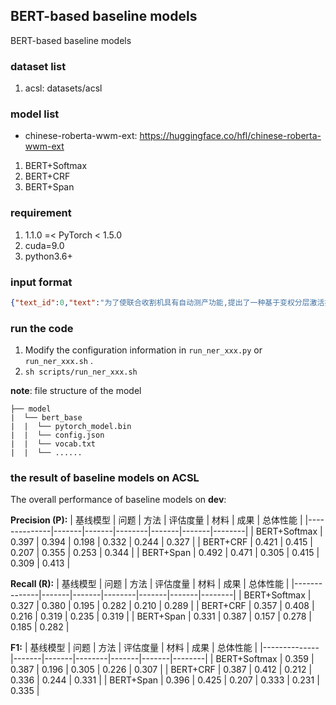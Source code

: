 ## BERT-based baseline models

BERT-based baseline models

### dataset list

1. acsl: datasets/acsl

### model list

- chinese-roberta-wwm-ext: https://huggingface.co/hfl/chinese-roberta-wwm-ext

1. BERT+Softmax
2. BERT+CRF
3. BERT+Span

### requirement

1. 1.1.0 =< PyTorch < 1.5.0
2. cuda=9.0
3. python3.6+

### input format

```json
{"text_id":0,"text":"为了使联合收割机具有自动测产功能,提出了一种基于变权分层激活扩散的产量预测误差剔除模型,并使用单片机设计了联合收获机测产系统.测产系统的主要功能是:在田间进行作业时,收割机可以测出当前的运行速度,....","label":{"研究问题":{"联合收割机具有自动测产功能":[[3,15]]},"研究方法":{"基于变权分层激活扩散的产量预测误差剔除模型":[[22,42]]},"研究材料":{"单片机":[[47,49]],"霍尔传感器":[[118,122]],"电容压力传感器":[[124,130]],"ADC0804差分式A/D转换芯片":[[150,166]]},"研究成果":{"将系统应用在了收割机上,通过测试得到了谷物产量的测量值,并与真实值进行比较,验证了系统的可靠性":[[250,296]]}},"title":"谷物联合收获机自动测产系统设计-基于变权分层激活扩散模型","keywords":"联合收割机_测产系统_变权分层_激活扩散","subject":"农业工程","subject_area":"工学"}
```

### run the code

1. Modify the configuration information in `run_ner_xxx.py` or `run_ner_xxx.sh` .
2. `sh scripts/run_ner_xxx.sh`

**note**: file structure of the model

```text
├── model
|  └── bert_base
|  |  └── pytorch_model.bin
|  |  └── config.json
|  |  └── vocab.txt
|  |  └── ......
```

### the result of baseline models on ACSL

The overall performance of baseline models on **dev**:

**Precision (P):**
| 基线模型       | 问题   | 方法   | 评估度量 | 材料   | 成果   | 总体性能 |
|--------------|-------|-------|--------|-------|-------|--------|
| BERT+Softmax | 0.397 | 0.394 | 0.198  | 0.332 | 0.244 | 0.327  |
| BERT+CRF     | 0.421 | 0.415 | 0.207  | 0.355 | 0.253 | 0.344  |
| BERT+Span    | 0.492 | 0.471 | 0.305  | 0.415 | 0.309 | 0.413  |

**Recall (R):**
| 基线模型       | 问题   | 方法   | 评估度量 | 材料   | 成果   | 总体性能 |
|--------------|-------|-------|--------|-------|-------|--------|
| BERT+Softmax | 0.327 | 0.380 | 0.195  | 0.282 | 0.210 | 0.289  |
| BERT+CRF     | 0.357 | 0.408 | 0.216  | 0.319 | 0.235 | 0.319  |
| BERT+Span    | 0.331 | 0.387 | 0.157  | 0.278 | 0.185 | 0.282  |

**F1:**
| 基线模型       | 问题   | 方法   | 评估度量 | 材料   | 成果   | 总体性能 |
|--------------|-------|-------|--------|-------|-------|--------|
| BERT+Softmax | 0.359 | 0.387 | 0.196  | 0.305 | 0.226 | 0.307  |
| BERT+CRF     | 0.387 | 0.412 | 0.212  | 0.336 | 0.244 | 0.331  |
| BERT+Span    | 0.396 | 0.425 | 0.207  | 0.333 | 0.231 | 0.335  |
